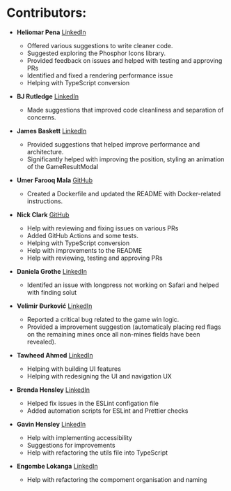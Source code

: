 # Contributors:

- **Heliomar Pena** [LinkedIn](https://www.linkedin.com/in/heliomar/)
  - Offered various suggestions to write cleaner code. 
  - Suggested exploring the Phosphor Icons library. 
  - Provided feedback on issues and helped with testing and approving PRs
  - Identified and fixed a rendering performance issue
  - Helping with TypeScript conversion

- **BJ Rutledge** [LinkedIn](https://www.linkedin.com/in/bj-rutledge/)
  - Made suggestions that improved code cleanliness and separation of concerns.

- **James Baskett** [LinkedIn](https://www.linkedin.com/in/james-blaskett/)
  - Provided suggestions that helped improve performance and architecture.
  - Significantly helped with improving the position, styling an animation of the GameResultModal

- **Umer Farooq Mala** [GitHub](https://github.com/umermala)
  - Created a Dockerfile and updated the README with Docker-related instructions.

- **Nick Clark** [GitHub](https://github.com/NickTheDevOpsGuy)
  - Help with reviewing and fixing issues on various PRs
  - Added GitHub Actions and some tests.
  - Helping with TypeScript conversion
  - Help with improvements to the README
  - Help with reviewing, testing and approving PRs

- **Daniela Grothe** [LinkedIn](https://www.linkedin.com/in/daniela-grothe-743ab8235/)
  - Identifed an issue with longpress not working on Safari and helped with finding solut

- **Velimir Đurković** [LinkedIn](https://www.linkedin.com/in/djvelimir/)
  - Reported a critical bug related to the game win logic.
  - Provided a improvement suggestion (automaticaly placing red flags on the remaining mines once all non-mines fields have been revealed).

- **Tawheed Ahmed** [LinkedIn](https://www.linkedin.com/in/tawheed-ahmed-dev/)
  - Helping with building UI features
  - Helping with redesigning the UI and navigation UX

- **Brenda Hensley** [LinkedIn](https://www.linkedin.com/in/brenda-hensley-/)
  - Helped fix issues in the ESLint configation file
  - Added automation scripts for ESLint and Prettier checks

- **Gavin Hensley** [LinkedIn](https://www.linkedin.com/in/g-hensley/)
  - Help with implementing accessibility
  - Suggestions for improvements
  - Help with refactoring the utils file into TypeScript

- **Engombe Lokanga** [LinkedIn](https://www.linkedin.com/in/engombelokanga/)
  - Help with refactoring the compoment organisation and naming


